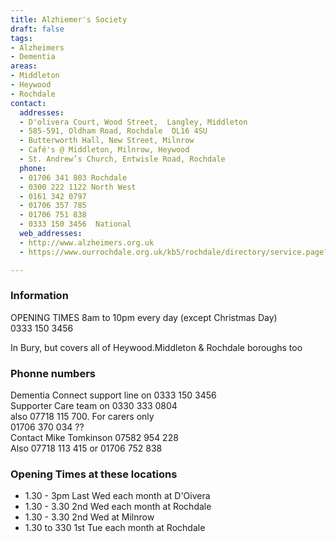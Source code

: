 ```yaml
---
title: Alzhiemer's Society
draft: false
tags:
- Alzheimers
- Dementia
areas:
- Middleton
- Heywood
- Rochdale
contact:
  addresses:
  - D'olivera Court, Wood Street,  Langley, Middleton  
  - 585-591, Oldham Road, Rochdale  OL16 4SU  
  - Butterworth Hall, New Street, Milnrow  
  - Café's @ Middleton, Milnrow, Heywood  
  - St. Andrew’s Church, Entwisle Road, Rochdale
  phone:
  - 01706 341 803 Rochdale
  - 0300 222 1122 North West
  - 0161 342 0797
  - 01706 357 785
  - 01706 751 838
  - 0333 150 3456  National
  web_addresses:
  - http://www.alzheimers.org.uk
  - https://www.ourrochdale.org.uk/kb5/rochdale/directory/service.page?id=YG67dYSirkk

---
```


### Information
  OPENING TIMES
8am to 10pm every day  (except Christmas Day)  
  0333 150 3456  

In Bury, but covers all of Heywood.Middleton & Rochdale
boroughs too

### Phonne numbers
Dementia Connect support line on   0333 150 3456  
Supporter Care team on   0330 333 0804  
also 07718 115 700.   For carers only  
  01706 370 034  ??  
  Contact Mike Tomkinson   07582 954 228  
  Also 07718 113 415 or 01706 752 838

### Opening Times at these locations
* 1.30 - 3pm   Last Wed each month at D'Oivera  
* 1.30 - 3.30  2nd Wed each month at Rochdale  
* 1.30 - 3.30  2nd Wed  at Milnrow  
* 1.30 to 330  1st Tue each month at Rochdale  